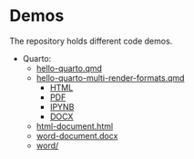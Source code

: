 # Demos

The repository holds different code demos.

- Quarto: 
   - [hello-quarto.qmd](quarto/hello-quarto.qmd)
   - [hello-quarto-multi-render-formats.qmd](quarto/hello-quarto-multi-render-formats.qmd)
      - [HTML](quarto/multi-format/hello-quarto-multi-render-formats.html)
      - [PDF](quarto/multi-format/hello-quarto-multi-render-formats.pdf)
      - [IPYNB](quarto/multi-format/hello-quarto-multi-render-formats.ipynb)
      - [DOCX](quarto/multi-format/hello-quarto-multi-render-formats.docx)
   - [html-document.html](quarto/html-document.html)
   - [word-document.docx](quarto/word-document.docx)
   - [word/](quarto/word/)
